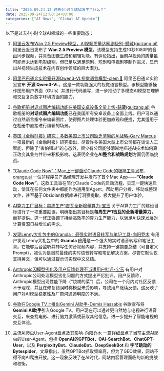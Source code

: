 ```yaml
---
title: "2025.09.24.12 过去4小时全球AI发生了什么？"
date: 2025-09-24T12:00:14+08:00
categories: ["AI News", "Global AI Update"]
---
```


以下是过去4小时全球AI领域的一些重要动态：

1.  [阿里云发布Wan 2.5 Preview模型，AI视频质量达网剧级别-歸藏(guizang.ai)](https://x.com/op7418/status/1970683305877180894)
    阿里云近日发布了 **Wan 2.5 Preview 模型**，该模型支持生成10秒1080P的音画同步视频，并具备图像生成和编辑功能。有评论指出，当前AI视频的质量虽可能尚未达到电影级别，但已足以满足网剧、短剧和电视剧等制作需求，显示出AI视频生成技术在内容创作领域的巨大潜力。

2.  [阿里巴巴通义实验室开源Qwen3-VL视觉语言模型-clem 🤗](https://x.com/ClementDelangue/status/1970684383875981550)
    阿里巴巴通义实验室宣布 **开源 Qwen3-VL**，这是一款功能强大的视觉语言模型。该模型能够操作图形用户界面（GUIs）并进行代码编写，进一步推动了多模态AI模型在理解和交互复杂数字环境方面的能力。

3.  [谷歌相册对话式图片编辑功能在美国安卓设备全量上线-歸藏(guizang.ai)](https://x.com/op7418/status/1970681777439330603)
    谷歌相册的**对话式图片编辑功能**已在美国所有安卓设备上全面上线。用户可以通过自然语言指令来编辑图片，使得图片处理体验更加直观和便捷，尤其适用于在相册中直接进行编辑的场景。

4.  [英国《金融时报》研究：多数美国上市公司缺乏清晰的AI战略-Gary Marcus](https://x.com/GaryMarcus/status/1970674224382783963)
    一项最新的《金融时报》研究指出，尽管许多美国大型上市公司都在谈论人工智能，但除了“害怕错过”的心态外，很少有公司能够清晰地描述AI技术如何真正改变其业务并带来积极影响。这表明企业在**AI整合和战略规划**方面仍面临挑战。

5.  [“Claude Code Now”：Mac上一键启动Claude Code的极简工具发布-orange.ai](https://x.com/oran_ge/status/1970671196158267848)
    一位非程序员产品经理开发并发布了首个Mac App——**“Claude Code Now”**。这款工具旨在简化Claude Code的启动流程，实现一键快速启动，使其在任何文件夹中都能作为通用型Agent，帮助用户分析、移动或整理文件，甚至基于Obsidian数据库进行洞察提取，极大提升了用户体验。

6.  [AI算力工厂目标：每周生产1吉瓦全新增量算力-宝玉](https://x.com/dotey/status/1970674302136758508)
    关于AI算力工厂的建设目标进行了一项重要勘误，明确指出其目标是**每周生产1吉瓦的全新增量算力**，而非提供。这一修正强调了持续高效率的算力生产能力，以满足AI快速发展对计算资源日益增长的需求。

7.  [发现Lenny大礼包中的Granola：最强实时语音转写与笔记工具-向阳乔木](https://x.com/vista8/status/1970663161406927136)
    有用户发现Lenny大礼包中的 **Granola 应用**是一个强大的实时语音转写和笔记工具。它能够后台监听并转写任何音视频内容，并支持一键摘要总结（可自定义Prompt），被认为是目前最佳的实时语音转写和笔记解决方案，尽管它默认仅支持英文，但可以通过提示词实现中文总结。

8.  [Anthropic因模型劣化及用户反馈处理不当遭用户批评-宝玉](https://x.com/dotey/status/1970651801809756238)
    有用户对Anthropic公司处理模型劣化问题的方式提出严厉批评。用户反馈称，Anthropic模型出现性能下降（“烧糊的菜”）后，公司在一个月内对社区反馈不予理睬，并且在修复错误时称模型未受影响，导致用户继续反馈。这反映了用户对AI模型稳定性及厂商沟通透明度的不满。

9.  [谷歌在Google TV上推出Gemini AI助手-Demis Hassabis](https://x.com/demishassabis/status/1970643953918857232)
    谷歌宣布将 **Gemini AI助手**引入Google TV。用户现在可以通过更自然地与电视进行语音交互，来查找电影、进行脑力激荡或获取其他信息，进一步提升了智能电视的交互体验。

10. [主流AI爬虫User-Agent盘点及其影响-向阳乔木](https://x.com/vista8/status/1970682307842580981)
    一篇详细盘点了当前主流AI爬虫的User-Agent，包括 **OpenAI的GPTBot、OAI-SearchBot、ChatGPT-User**，以及 **PerplexityBot、ClaudeBot、DeepSeekBot** 和 **字节跳动的Bytespider**。文章指出，虽然GPTBot抓取频率高，但为了GEO效果，网站不得不向AI爬虫开放。这一现象反映了在AI时代，网站内容管理面临的新的挑战和权衡。
